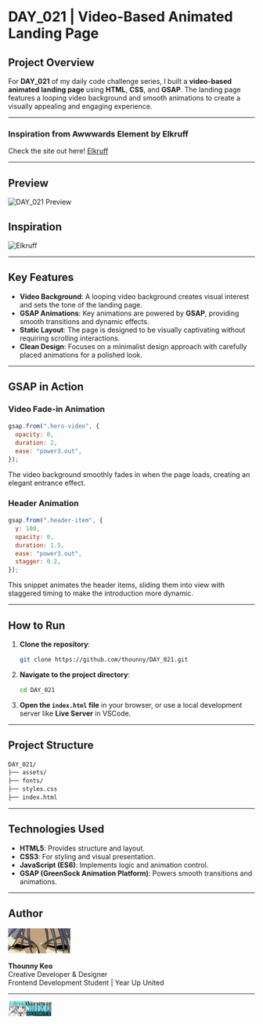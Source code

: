 # DAY_021 | Video-Based Animated Landing Page

## Project Overview

For **DAY_021** of my daily code challenge series, I built a **video-based animated landing page** using **HTML**, **CSS**, and **GSAP**. The landing page features a looping video background and smooth animations to create a visually appealing and engaging experience.

---
### Inspiration from Awwwards Element by Elkruff 
Check the site out here! [Elkruff](https://elkruff.ava-case.com/)

---

## Preview

![DAY_021 Preview](./assets/DAY_021_1.gif)

## Inspiration

![Elkruff](./assets/DAY_021_2.gif)

---

## Key Features

- **Video Background**: A looping video background creates visual interest and sets the tone of the landing page.
- **GSAP Animations**: Key animations are powered by **GSAP**, providing smooth transitions and dynamic effects.
- **Static Layout**: The page is designed to be visually captivating without requiring scrolling interactions.
- **Clean Design**: Focuses on a minimalist design approach with carefully placed animations for a polished look.

---

## GSAP in Action

### Video Fade-in Animation

```javascript
gsap.from(".hero-video", {
  opacity: 0,
  duration: 2,
  ease: "power3.out",
});
```

The video background smoothly fades in when the page loads, creating an elegant entrance effect.

### Header Animation

```javascript
gsap.from(".header-item", {
  y: 100,
  opacity: 0,
  duration: 1.5,
  ease: "power3.out",
  stagger: 0.2,
});
```

This snippet animates the header items, sliding them into view with staggered timing to make the introduction more dynamic.

---

## How to Run

1. **Clone the repository**:

   ```bash
   git clone https://github.com/thounny/DAY_021.git
   ```

2. **Navigate to the project directory**:

   ```bash
   cd DAY_021
   ```

3. **Open the `index.html` file** in your browser, or use a local development server like **Live Server** in VSCode.

---

## Project Structure

```bash
DAY_021/
├── assets/
├── fonts/
├── styles.css
├── index.html
```

---

## Technologies Used

- **HTML5**: Provides structure and layout.
- **CSS3**: For styling and visual presentation.
- **JavaScript (ES6)**: Implements logic and animation control.
- **GSAP (GreenSock Animation Platform)**: Powers smooth transitions and animations.

---

## Author

![Logo](./assets/index_dwn.gif)

**Thounny Keo**  
Creative Developer & Designer  
Frontend Development Student | Year Up United

---

![miku](./assets/miku.gif)